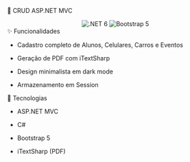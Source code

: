 📘 CRUD ASP.NET MVC
<div align="center"> <img src="https://img.shields.io/badge/.NET-6.0-5C2D91?style=flat&logo=.net" alt=".NET 6"> <img src="https://img.shields.io/badge/Bootstrap-5-7952B3?style=flat&logo=bootstrap" alt="Bootstrap 5"> </div>
✨ Funcionalidades

- Cadastro completo de Alunos, Celulares, Carros e Eventos

- Geração de PDF com iTextSharp

- Design minimalista em dark mode

- Armazenamento em Session

🚀 Tecnologias

- ASP.NET MVC

- C#

- Bootstrap 5

- iTextSharp (PDF)
